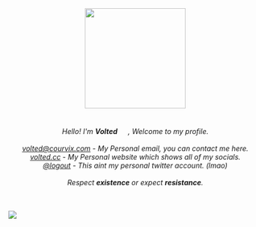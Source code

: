 <div id="header" align="center">
    <img src="https://i.imgur.com/8pNflQN.png" width="200" height="200">
</div>


<div id="header" align="center">
    <br><br>
    <em> Hello! I'm <b>Volted</b>  <img src="https://volted.cc/assets/icons/rose.png" width="17" height="17">, Welcome to my profile.</em>
    <br>
    <br>
    <a href="mailto:volted@courvix.com"><em>volted@courvix.com</em></a> - <em>My Personal email, you can contact me here.</em>
    <br>
    <a href="https://volted.cc"><em>volted.cc</em></a> - <em>My Personal website which shows all of my socials.</em>
    <br>
    <a href="https://twitter.com/logout"><em>@logout</em></a> - <em>This aint my personal twitter account. (lmao)</em>
    <br>
    <br></em>
    <em> Respect <b>existence</b> or expect <b>resistance</b>.
    <br>
    <br>
    <br>
    </div>

![](https://komarev.com/ghpvc/?username=4751)

<!-- <span id="title">my old username was @4751</span> -->
